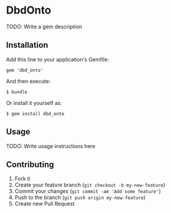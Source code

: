 # DbdOnto

TODO: Write a gem description

## Installation

Add this line to your application's Gemfile:

    gem 'dbd_onto'

And then execute:

    $ bundle

Or install it yourself as:

    $ gem install dbd_onto

## Usage

TODO: Write usage instructions here

## Contributing

1. Fork it
2. Create your feature branch (`git checkout -b my-new-feature`)
3. Commit your changes (`git commit -am 'Add some feature'`)
4. Push to the branch (`git push origin my-new-feature`)
5. Create new Pull Request
